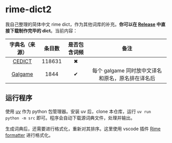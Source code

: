# rime-dict2

我自己整理的简体中文 rime dict，作为其他词库的补充。**你可以在 [Release](https://github.com/lxl66566/rime-dict2/releases) 中直接下载制作完毕的 dict**。当前内容：

<!-- prettier-ignore -->
| 字典名（来源） | 条目数 | 是否包含词频 | 备注 |
| :---: | :---: | :---: | :---: |
| [CEDICT](https://www.mdbg.net/chinese/dictionary?page=cc-cedict) | 118631 | ✖ |
| [Galgame](https://zhuanlan.zhihu.com/p/186288692) | 1844 | ✔ | 每个 galgame 同时放中文译名和原名，原名排在译名后 |

## 运行程序

使用 [uv](https://github.com/astral-sh/uv) 作为 python 包管理器。安装 uv 后，clone 本仓库，运行 `uv run python -m src` 即可。程序会自动下载源词典文件，处理并输出。

生成词典后，还需要进行格式化，重新对其排序。这里使用 vscode 插件 [Rime formatter](https://github.com/lxl66566/rime-formatter) 进行格式化。
